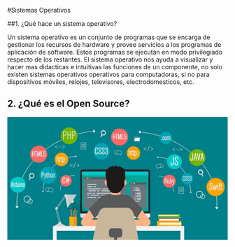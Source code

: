 #Sistemas Operativos

##1.	¿Qué hace un sistema operativo?

Un sistema operativo es un conjunto de programas que se encarga de gestionar los recursos de hardware y provee servicios a los programas de aplicación de software. Estos programas se ejecutan en modo privilegiado respecto de los restantes.
El sistema operativo nos ayuda a visualizar y hacer mas didacticas e intuitivas las funciones de un componente, no solo existen sistemas operativos operativos para computadoras, si no para dispositivos móviles, relojes, televisores, electrodomesticos, etc.

## 2.	¿Qué es el Open Source?

![Alt text](imagen.jpeg)


